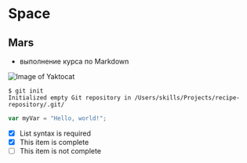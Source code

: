 # Space

## Mars

- выполнение курса по Markdown

![Image of Yaktocat](https://w.forfun.com/fetch/ec/ec1948fdd924fb8f5df3fd31db5e75b8.jpeg)

```
$ git init
Initialized empty Git repository in /Users/skills/Projects/recipe-repository/.git/
```

``` javascript
var myVar = "Hello, world!";
```

- [x] List syntax is required
- [x] This item is complete
- [ ] This item is not complete
